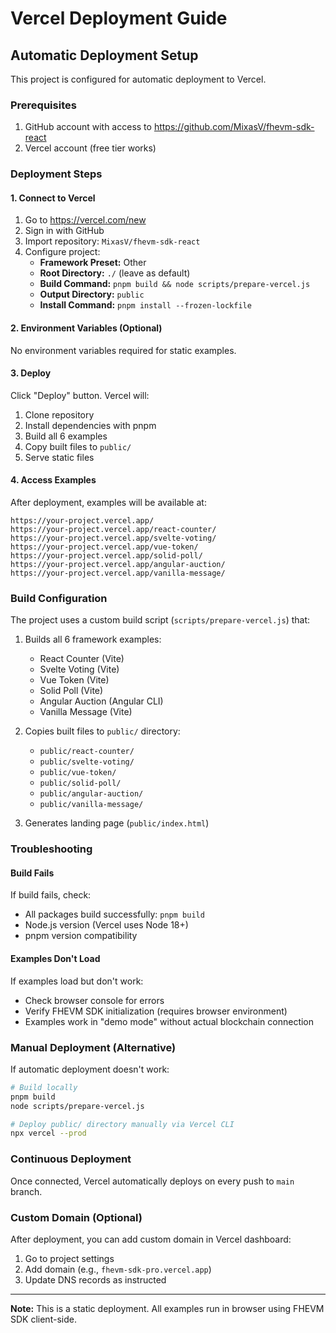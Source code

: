 # Vercel Deployment Guide

## Automatic Deployment Setup

This project is configured for automatic deployment to Vercel.

### Prerequisites

1. GitHub account with access to https://github.com/MixasV/fhevm-sdk-react
2. Vercel account (free tier works)

### Deployment Steps

#### 1. Connect to Vercel

1. Go to https://vercel.com/new
2. Sign in with GitHub
3. Import repository: `MixasV/fhevm-sdk-react`
4. Configure project:
   - **Framework Preset:** Other
   - **Root Directory:** `./` (leave as default)
   - **Build Command:** `pnpm build && node scripts/prepare-vercel.js`
   - **Output Directory:** `public`
   - **Install Command:** `pnpm install --frozen-lockfile`

#### 2. Environment Variables (Optional)

No environment variables required for static examples.

#### 3. Deploy

Click "Deploy" button. Vercel will:
1. Clone repository
2. Install dependencies with pnpm
3. Build all 6 examples
4. Copy built files to `public/`
5. Serve static files

#### 4. Access Examples

After deployment, examples will be available at:

```
https://your-project.vercel.app/
https://your-project.vercel.app/react-counter/
https://your-project.vercel.app/svelte-voting/
https://your-project.vercel.app/vue-token/
https://your-project.vercel.app/solid-poll/
https://your-project.vercel.app/angular-auction/
https://your-project.vercel.app/vanilla-message/
```

### Build Configuration

The project uses a custom build script (`scripts/prepare-vercel.js`) that:

1. Builds all 6 framework examples:
   - React Counter (Vite)
   - Svelte Voting (Vite)
   - Vue Token (Vite)
   - Solid Poll (Vite)
   - Angular Auction (Angular CLI)
   - Vanilla Message (Vite)

2. Copies built files to `public/` directory:
   - `public/react-counter/`
   - `public/svelte-voting/`
   - `public/vue-token/`
   - `public/solid-poll/`
   - `public/angular-auction/`
   - `public/vanilla-message/`

3. Generates landing page (`public/index.html`)

### Troubleshooting

#### Build Fails

If build fails, check:
- All packages build successfully: `pnpm build`
- Node.js version (Vercel uses Node 18+)
- pnpm version compatibility

#### Examples Don't Load

If examples load but don't work:
- Check browser console for errors
- Verify FHEVM SDK initialization (requires browser environment)
- Examples work in "demo mode" without actual blockchain connection

### Manual Deployment (Alternative)

If automatic deployment doesn't work:

```bash
# Build locally
pnpm build
node scripts/prepare-vercel.js

# Deploy public/ directory manually via Vercel CLI
npx vercel --prod
```

### Continuous Deployment

Once connected, Vercel automatically deploys on every push to `main` branch.

### Custom Domain (Optional)

After deployment, you can add custom domain in Vercel dashboard:
1. Go to project settings
2. Add domain (e.g., `fhevm-sdk-pro.vercel.app`)
3. Update DNS records as instructed

---

**Note:** This is a static deployment. All examples run in browser using FHEVM SDK client-side.
